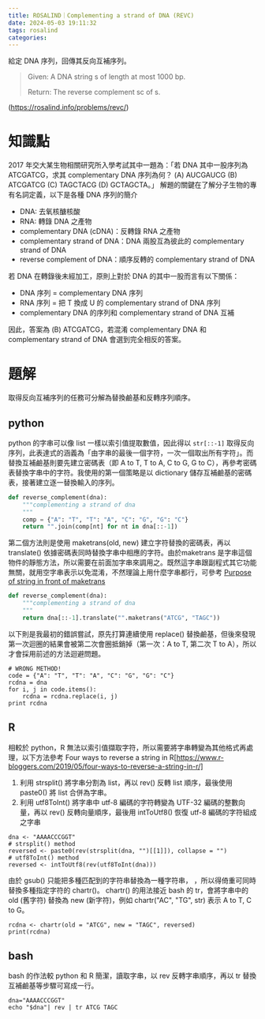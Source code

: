 ```yaml
---
title: ROSALIND｜Complementing a strand of DNA (REVC)
date: 2024-05-03 19:11:32
tags: rosalind 
categories:
---
```


給定 DNA 序列，回傳其反向互補序列。
> Given: A DNA string s of length at most 1000 bp.
>
> Return: The reverse complement sc of s.

(https://rosalind.info/problems/revc/)

<!--more-->

# 知識點

2017 年交大某生物相關研究所入學考試其中一題為：「若 DNA 其中一股序列為 ATCGATCG，求其 complementary DNA 序列為何？ (A) AUCGAUCG (B) ATCGATCG (C) TAGCTACG (D) GCTAGCTA。」
解題的關鍵在了解分子生物的專有名詞定義，以下是各種 DNA 序列的簡介
- DNA: 去氧核醣核酸
- RNA: 轉錄 DNA 之產物
- complementary DNA (cDNA)：反轉錄 RNA 之產物
- complementary strand of DNA：DNA 兩股互為彼此的 complementary strand of DNA
- reverse complement of DNA：順序反轉的 complementary strand of DNA

若 DNA 在轉錄後未經加工，原則上對於 DNA 的其中一股而言有以下關係：
- DNA 序列 = complementary DNA 序列
- RNA 序列 = 把 T 換成 U 的 complementary strand of DNA 序列
- complementary DNA 的序列和 complementary strand of DNA 互補

因此，答案為 (B) ATCGATCG，若混淆 complementary DNA 和 complementary strand of DNA 會選到完全相反的答案。

# 題解

取得反向互補序列的任務可分解為替換鹼基和反轉序列順序。

## python

python 的字串可以像 list 一樣以索引值提取數值，因此得以 `str[::-1]` 取得反向序列，此表達式的涵義為「由字串的最後一個字符，一次一個取出所有字符」。而替換互補鹼基則要先建立密碼表（即 A to T, T to A, C to G, G to C），再參考密碼表替換字串中的字符。我使用的第一個策略是以 dictionary 儲存互補鹼基的密碼表，接著建立逐一替換輸入的序列。

```python
def reverse_complement(dna):
    """complementing a strand of dna
    """
    comp = {"A": "T", "T": "A", "C": "G", "G": "C"}
    return "".join(comp[nt] for nt in dna[::-1])
```

第二個方法則是使用 maketrans(old, new) 建立字符替換的密碼表，再以 translate() 依據密碼表同時替換字串中相應的字符。由於maketrans 是字串這個物件的靜態方法，所以需要在前面加字串來調用之。既然這字串跟副程式其它功能無關，就用空字串表示以免混淆，不然理論上用什麼字串都行，可參考 [Purpose of string in front of maketrans](https://stackoverflow.com/questions/64513034/purpose-of-string-in-front-of-maketrans)
```python
def reverse_complement(dna):
    """complementing a strand of dna
    """
    return dna[::-1].translate("".maketrans("ATCG", "TAGC"))

```

以下則是我最初的錯誤嘗試，原先打算連續使用 replace() 替換鹼基，但後來發現第一次迴圈的結果會被第二次會圈抵銷掉（第一次：A to T, 第二次 T to A），所以才會採用前述的方法迴避問題。
```
# WRONG METHOD!
code = {"A": "T", "T": "A", "C": "G", "G": "C"}
rcdna = dna
for i, j in code.items():
    rcdna = rcdna.replace(i, j)
print rcdna
```
## R

相較於 python，R 無法以索引值擷取字符，所以需要將字串轉變為其他格式再處理，以下方法參考 Four ways to reverse a string in R[https://www.r-bloggers.com/2019/05/four-ways-to-reverse-a-string-in-r/]

1. 利用 strsplit() 將字串分割為 list，再以 rev() 反轉 list 順序，最後使用 paste0() 將 list 合併為字串。
2. 利用 utf8ToInt() 將字串中 utf-8 編碼的字符轉變為 UTF-32 編碼的整數向量，再以 rev() 反轉向量順序，最後用 intToUtf8() 恢復 utf-8 編碼的字符組成之字串

```
dna <- "AAAACCCGGT"
# strsplit() method
reversed <- paste0(rev(strsplit(dna, "")[[1]]), collapse = "")
# utf8ToInt() method
reversed <- intToUtf8(rev(utf8ToInt(dna)))
```

由於 gsub() 只能把多種匹配到的字符串替換為一種字符串，
，所以得倚重可同時替換多種指定字符的 chartr()。  chartr() 的用法接近 bash 的 tr，會將字串中的 old (舊字符) 替換為 new (新字符)，例如 chartr("AC", "TG", str) 表示 A to T, C to G。
```
rcdna <- chartr(old = "ATCG", new = "TAGC", reversed)
print(rcdna)
```

## bash
bash 的作法較 python 和 R 簡潔，讀取字串，以 rev 反轉字串順序，再以 tr 替換互補鹼基等步驟可寫成一行。
```
dna="AAAACCCGGT"
echo "$dna"| rev | tr ATCG TAGC
```

